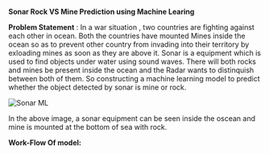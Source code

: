 **Sonar Rock VS Mine Prediction using Machine Learing**

**Problem Statement** : In a war situation , two countries are fighting against each other in ocean. Both the countries have mounted Mines inside the ocean so as to prevent other country from invading into their territory by exloading mines as soon as they are above it. Sonar is a equipment which is used to find objects under water using sound waves. There will both rocks and mines be present inside the ocean and the Radar wants to distinquish between both of them. So constructing a machine learning model to predict whether the object detected by sonar is mine or rock.


![Sonar ML](https://github.com/KARTIKPARATKAR/Projects-Based-on-Machine-Learning/assets/100400207/a29bf00c-d94d-49c3-a92c-8f390e5a1427)

In the above image, a sonar equipment can be seen inside the oscean and mine is mounted at the bottom of sea with rock.

**Work-Flow Of model:**








